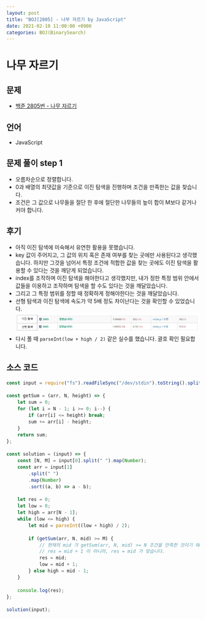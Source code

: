 ```yaml
---
layout: post
title: "BOJ[2805] - 나무 자르기 by JavaScript"
date: 2021-02-10 11:00:00 +0900
categories: BOJ(BinarySearch)
---
```


# 나무 자르기

## 문제

- [백준 2805번 - 나무 자르기](https://www.acmicpc.net/problem/2805)

## 언어

- JavaScript

## 문제 풀이 step 1

- 오름차순으로 정렬합니다.
- 0과 배열의 최댓값을 기준으로 이진 탐색을 진행하며 조건을 만족한는 값을 찾습니다.
- 조건은 그 값으로 나무들을 절단 한 후에 절단한 나무들의 높이 합이 M보다 같거나 커야 합니다.

## 후기

- 아직 이진 탐색에 미숙해서 유연한 활용을 못했습니다.
- key 값이 주어지고, 그 값의 위치 혹은 존재 여부를 찾는 곳에만 사용된다고 생각했습니다. 하지만 그것을 넘어서 특정 조건에 적합한 값을 찾는 곳에도 이진 탐색을 활용할 수 있다는 것을 깨닫게 되었습니다.
- index를 조작하며 이진 탐색을 해야한다고 생각했지만, 내가 정한 특정 범위 안에서 값들을 이용하고 조작하며 탐색을 할 수도 있다는 것을 깨달았습니다.
- 그리고 그 특정 범위를 정할 때 정확하게 정해야한다는 것을 깨달았습니다.
- 선형 탐색과 이진 탐색에 속도가 약 5배 정도 차이난다는 것을 확인할 수 있었습니다.
  ![선형 탐색과 이진 탐색 비교](/public/img/BOJ-BinarySearch/BOJ-2805-1.JPG)
- 다시 풀 때 `parseInt(low + high / 2)` 같은 실수를 했습니다. 괄호 확인 필요합니다.

## 소스 코드

```javascript
const input = require("fs").readFileSync("/dev/stdin").toString().split("\n");

const getSum = (arr, N, height) => {
	let sum = 0;
	for (let i = N - 1; i >= 0; i--) {
		if (arr[i] <= height) break;
		sum += arr[i] - height;
	}
	return sum;
};

const solution = (input) => {
	const [N, M] = input[0].split(" ").map(Number);
	const arr = input[1]
		.split(" ")
		.map(Number)
		.sort((a, b) => a - b);

	let res = 0;
	let low = 0;
	let high = arr[N - 1];
	while (low <= high) {
		let mid = parseInt((low + high) / 2);

		if (getSum(arr, N, mid) >= M) {
			// 현재의 mid 가 getSum(arr, N, mid) >= N 조건을 만족한 것이기 때문에,
			// res = mid + 1 이 아니라, res = mid 가 맞습니다.
			res = mid;
			low = mid + 1;
		} else high = mid - 1;
	}

	console.log(res);
};

solution(input);
```

